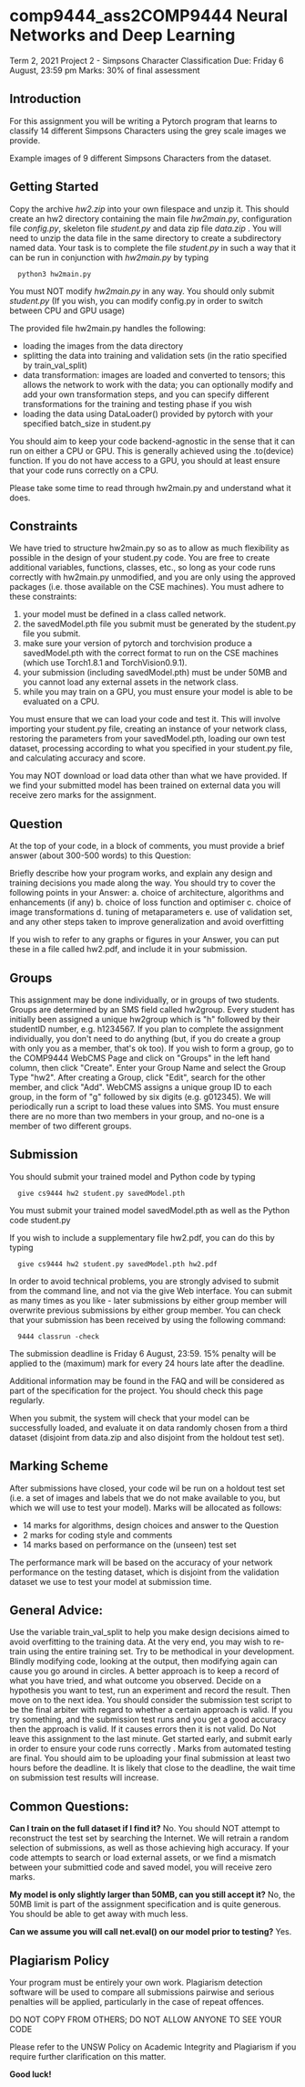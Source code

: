 # comp9444_ass2COMP9444 Neural Networks and Deep Learning
Term 2, 2021
Project 2 - Simpsons Character Classification
Due: Friday 6 August, 23:59 pm
Marks: 30% of final assessment

## Introduction
For this assignment you will be writing a Pytorch program that learns to classify 14 different Simpsons Characters using the grey scale images we provide.

Example images of 9 different Simpsons Characters from the dataset.

## Getting Started
Copy the archive *hw2.zip* into your own filespace and unzip it. This should create an hw2 directory containing the main file *hw2main.py*, configuration file *config.py*, skeleton file *student.py* and data zip file *data.zip* . 
You will need to unzip the data file in the same directory to create a subdirectory named data. Your task is to complete the file *student.py* in such a way that it can be run in conjunction with *hw2main.py* by typing 

      python3 hw2main.py

You must NOT modify *hw2main.py* in any way. You should only submit *student.py*
(If you wish, you can modify config.py in order to switch between CPU and GPU usage)

The provided file hw2main.py handles the following:
- loading the images from the data directory
- splitting the data into training and validation sets (in the ratio specified by train_val_split)
- data transformation: images are loaded and converted to tensors; this allows the network to work with the data; you can optionally modify and add your own transformation steps, and you can specify different transformations for the training and testing phase if you wish
- loading the data using DataLoader() provided by pytorch with your specified batch_size in student.py

You should aim to keep your code backend-agnostic in the sense that it can run on either a CPU or GPU. This is generally achieved using the .to(device) function. If you do not have access to a GPU, you should at least ensure that your code runs correctly on a CPU.

Please take some time to read through hw2main.py and understand what it does.

## Constraints
We have tried to structure hw2main.py so as to allow as much flexibility as possible in the design of your student.py code. You are free to create additional variables, functions, classes, etc., so long as your code runs correctly with hw2main.py unmodified, and you are only using the approved packages (i.e. those available on the CSE machines). You must adhere to these constraints:
1. your model must be defined in a class called network.
2. the savedModel.pth file you submit must be generated by the student.py file you submit.
3. make sure your version of pytorch and torchvision produce a savedModel.pth with the correct format to run on the CSE machines (which use Torch1.8.1 and TorchVision0.9.1).
4. your submission (including savedModel.pth) must be under 50MB and you cannot load any external assets in the network class.
5. while you may train on a GPU, you must ensure your model is able to be evaluated on a CPU.

You must ensure that we can load your code and test it. This will involve importing your student.py file, creating an instance of your network class, restoring the parameters from your savedModel.pth, loading our own test dataset, processing according to what you specified in your student.py file, and calculating accuracy and score.

You may NOT download or load data other than what we have provided. If we find your submitted model has been trained on external data you will receive zero marks for the assignment.

## Question
At the top of your code, in a block of comments, you must provide a brief answer (about 300-500 words) to this Question:

Briefly describe how your program works, and explain any design and training decisions you made along the way.
You should try to cover the following points in your Answer:
a. choice of architecture, algorithms and enhancements (if any)
b. choice of loss function and optimiser
c. choice of image transformations
d. tuning of metaparameters
e. use of validation set, and any other steps taken to improve generalization and avoid overfitting

If you wish to refer to any graphs or figures in your Answer, you can put these in a file called hw2.pdf, and include it in your submission.

## Groups
This assignment may be done individually, or in groups of two students. Groups are determined by an SMS field called hw2group. Every student has initially been assigned a unique hw2group which is "h" followed by their studentID number, e.g. h1234567. If you plan to complete the assignment individually, you don't need to do anything (but, if you do create a group with only you as a member, that's ok too). If you wish to form a group, go to the COMP9444 WebCMS Page and click on "Groups" in the left hand column, then click "Create". Enter your Group Name and select the Group Type "hw2". After creating a Group, click "Edit", search for the other member, and click "Add". WebCMS assigns a unique group ID to each group, in the form of "g" followed by six digits (e.g. g012345). We will periodically run a script to load these values into SMS. You must ensure there are no more than two members in your group, and no-one is a member of two different groups.

## Submission
You should submit your trained model and Python code by typing
      
      give cs9444 hw2 student.py savedModel.pth

You must submit your trained model savedModel.pth as well as the Python code student.py

If you wish to include a supplementary file hw2.pdf, you can do this by typing

      give cs9444 hw2 student.py savedModel.pth hw2.pdf
  
In order to avoid technical problems, you are strongly advised to submit from the command line, and not via the give Web interface. You can submit as many times as you like - later submissions by either group member will overwrite previous submissions by either group member. You can check that your submission has been received by using the following command:

      9444 classrun -check

The submission deadline is Friday 6 August, 23:59. 15% penalty will be applied to the (maximum) mark for every 24 hours late after the deadline.

Additional information may be found in the FAQ and will be considered as part of the specification for the project. You should check this page regularly.

When you submit, the system will check that your model can be successfully loaded, and evaluate it on data randomly chosen from a third dataset (disjoint from data.zip and also disjoint from the holdout test set).
## Marking Scheme
After submissions have closed, your code wil be run on a holdout test set (i.e. a set of images and labels that we do not make available to you, but which we will use to test your model). Marks will be allocated as follows:
- 14 marks for algorithms, design choices and answer to the Question
- 2 marks for coding style and comments
- 14 marks based on performance on the (unseen) test set

The performance mark will be based on the accuracy of your network performance on the testing dataset, which is disjoint from the validation dataset we use to test your model at submission time.

## General Advice:
Use the variable train_val_split to help you make design decisions aimed to avoid overfitting to the training data. At the very end, you may wish to re-train using the entire training set.
Try to be methodical in your development. Blindly modifying code, looking at the output, then modifying again can cause you go around in circles. A better approach is to keep a record of what you have tried, and what outcome you observed. Decide on a hypothesis you want to test, run an experiment and record the result. Then move on to the next idea.
You should consider the submission test script to be the final arbiter with regard to whether a certain approach is valid. If you try something, and the submission test runs and you get a good accuracy then the approach is valid. If it causes errors then it is not valid.
Do Not leave this assignment to the last minute. Get started early, and submit early in order to ensure your code runs correctly . Marks from automated testing are final. You should aim to be uploading your final submission at least two hours before the deadline. It is likely that close to the deadline, the wait time on submission test results will increase.

## Common Questions:
**Can I train on the full dataset if I find it?**
No. You should NOT attempt to reconstruct the test set by searching the Internet. We will retrain a random selection of submissions, as well as those achieving high accuracy. If your code attempts to search or load external assets, or we find a mismatch between your submittied code and saved model, you will receive zero marks.

**My model is only slightly larger than 50MB, can you still accept it?** 
No, the 50MB limit is part of the assignment specification and is quite generous. You should be able to get away with much less.

**Can we assume you will call net.eval() on our model prior to testing?** 
Yes.

## Plagiarism Policy
Your program must be entirely your own work. Plagiarism detection software will be used to compare all submissions pairwise and serious penalties will be applied, particularly in the case of repeat offences.

DO NOT COPY FROM OTHERS; DO NOT ALLOW ANYONE TO SEE YOUR CODE

Please refer to the UNSW Policy on Academic Integrity and Plagiarism if you require further clarification on this matter.

**Good luck!**
